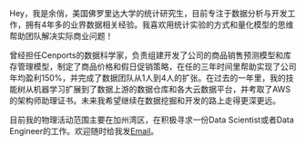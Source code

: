 Hey，我是余俏，美国佛罗里达大学的统计研究生，目前专注于数据分析与开发工作，拥有4年多的业界数据相关经验。我喜欢用统计实验的方式和量化模型的思维帮助团队解决实际商业问题！   

曾经担任Cenports的数据科学家，负责组建开发了公司的商品销售预测模型和库存管理模型，制定了商品价格和假日促销策略，在任的三年时间里帮助实现了公司年均盈利150%，并完成了数据团队从1人到4人的扩张。在过去的一年里，我的技能树从机器学习扩展到了数据上游的数据仓库和各大云数据平台，并考取了AWS的架构师助理证书。未来我希望继续在数据挖掘和开发的路上走得更深更远。


目前我的物理活动范围主要在加州湾区，在积极寻求一份Data Scientist或者Data Engineer的工作。欢迎随时给我发[Email](qiaoyee.job@gmail.com)。

